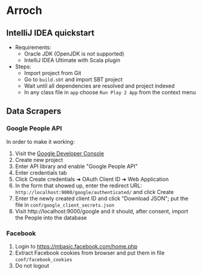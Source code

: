 Arroch
======


## IntelliJ IDEA quickstart
* Requirements: 
  * Oracle JDK (OpenJDK is not supported)
  * IntelliJ IDEA Ultimate with Scala plugin
* Steps:
  * Import project from Git
  * Go to `build.sbt` and import SBT project
  * Wait until all dependencies are resolved and project indexed
  * In any class file in `app` choose `Run Play 2 App` from the context menu

## Data Scrapers
### Google People API
In order to make it working:
1. Visit the [Google Developer Console](https://console.developers.google.com/)
2. Create new project
3. Enter API library and enable "Google People API"
4. Enter credentials tab
5. Click Create credentials ➜ OAuth Client ID ➜ Web Application
6. In the form that showed up, enter the redirect URL: `http://localhost:9000/google/authenticated/` and click Create
7. Enter the newly created client ID and click "Download JSON"; put the file in `conf/google_client_secrets.json`
8. Visit http://localhost:9000/google and it should, after consent, import the People into the database

### Facebook
1. Login to https://mbasic.facebook.com/home.php
2. Extract Facebook cookies from browser and put them in file `conf/facebook_cookies`
3. Do not logout

